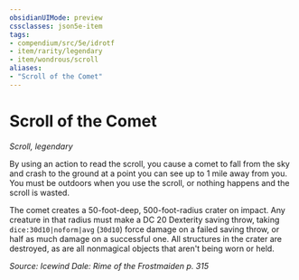 ```yaml
---
obsidianUIMode: preview
cssclasses: json5e-item
tags:
- compendium/src/5e/idrotf
- item/rarity/legendary
- item/wondrous/scroll
aliases: 
- "Scroll of the Comet"
---
```

# Scroll of the Comet
*Scroll, legendary*  


By using an action to read the scroll, you cause a comet to fall from the sky and crash to the ground at a point you can see up to 1 mile away from you. You must be outdoors when you use the scroll, or nothing happens and the scroll is wasted.

The comet creates a 50-foot-deep, 500-foot-radius crater on impact. Any creature in that radius must make a DC 20 Dexterity saving throw, taking `dice:30d10|noform|avg` (`30d10`) force damage on a failed saving throw, or half as much damage on a successful one. All structures in the crater are destroyed, as are all nonmagical objects that aren't being worn or held.

*Source: Icewind Dale: Rime of the Frostmaiden p. 315*